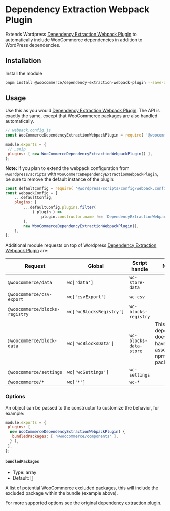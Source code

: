 # Dependency Extraction Webpack Plugin

Extends Wordpress [Dependency Extraction Webpack Plugin](https://github.com/WordPress/gutenberg/tree/trunk/packages/dependency-extraction-webpack-plugin) to automatically include WooCommerce dependencies in addition to WordPress dependencies.

## Installation

Install the module

```bash
pnpm install @woocommerce/dependency-extraction-webpack-plugin --save-dev
```

## Usage

Use this as you would [Dependency Extraction Webpack Plugin](https://github.com/WordPress/gutenberg/tree/trunk/packages/dependency-extraction-webpack-plugin). The API is exactly the same, except that WooCommerce packages are also handled automatically.

```js
// webpack.config.js
const WooCommerceDependencyExtractionWebpackPlugin = require( '@woocommerce/dependency-extraction-webpack-plugin' );

module.exports = {
 // …snip
 plugins: [ new WooCommerceDependencyExtractionWebpackPlugin() ],
};
```

**Note:** If you plan to extend the webpack configuration from `@wordpress/scripts` with `WooCommerceDependencyExtractionWebpackPlugin`, be sure to remove the default instance of the plugin:

```js
const defaultConfig = require( '@wordpress/scripts/config/webpack.config' );
const webpackConfig = {
	...defaultConfig,
	plugins: [
		...defaultConfig.plugins.filter(
			( plugin ) =>
				plugin.constructor.name !== 'DependencyExtractionWebpackPlugin'
		),
		new WooCommerceDependencyExtractionWebpackPlugin(),
	],
};
```

Additional module requests on top of Wordpress [Dependency Extraction Webpack Plugin](https://github.com/WordPress/gutenberg/tree/trunk/packages/dependency-extraction-webpack-plugin) are:

| Request                        | Global                   | Script handle          | Notes                                                   |
| ------------------------------ | ------------------------ | ---------------------- | --------------------------------------------------------|
| `@woocommerce/data`            | `wc['data']`             | `wc-store-data`        | |
| `@woocommerce/csv-export`      | `wc['csvExport']`        | `wc-csv`               | |
| `@woocommerce/blocks-registry` | `wc['wcBlocksRegistry']` | `wc-blocks-registry`   | |
| `@woocommerce/block-data`      | `wc['wcBlocksData']`     | `wc-blocks-data-store` | This dependency does not have an associated npm package |
| `@woocommerce/settings`        | `wc['wcSettings']`       | `wc-settings`          | |
| `@woocommerce/*`               | `wc['*']`                | `wc-*`                 | |

### Options

An object can be passed to the constructor to customize the behavior, for example:

```js
module.exports = {
 plugins: [
  new WooCommerceDependencyExtractionWebpackPlugin( {
   bundledPackages: [ '@woocommerce/components' ],
  } ),
 ],
};
```

#### `bundledPackages`

- Type: array
- Default: []

A list of potential WooCommerce excluded packages, this will include the excluded package within the bundle (example above).

For more supported options see the original [dependency extraction plugin](https://github.com/WordPress/gutenberg/blob/trunk/packages/dependency-extraction-webpack-plugin/README.md#options).
